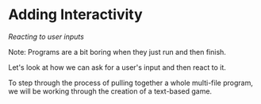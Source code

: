 # Adding Interactivity

_Reacting to user inputs_




Note:
Programs are a bit boring when they just run and then finish.

Let's look at how we can ask for a user's input and then react to it.

To step through the process of pulling together a whole multi-file program, we will be working through the creation of a text-based game.